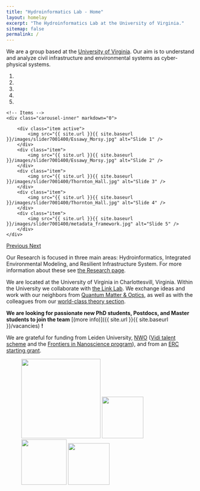 ```yaml
---
title: "Hydroinformatics Lab - Home"
layout: homelay
excerpt: "The Hydroinformatics Lab at the University of Virginia."
sitemap: false
permalink: /
---
```


We are a group based at the [University of Virginia](https://engineering.virginia.edu/). Our aim is to understand and analyze civil infrastructure and environmental systems as cyber-physical systems.
 

<div markdown="0" id="carousel" class="carousel slide" data-ride="carousel" data-interval="5000" data-pause="hover" >
    <!-- Menu -->
    <ol class="carousel-indicators">
        <li data-target="#carousel" data-slide-to="0" class="active"></li>
        <li data-target="#carousel" data-slide-to="1"></li>
        <li data-target="#carousel" data-slide-to="2"></li>
        <li data-target="#carousel" data-slide-to="3"></li>
        <li data-target="#carousel" data-slide-to="4"></li>
    </ol>

    <!-- Items -->
    <div class="carousel-inner" markdown="0">

        <div class="item active">
            <img src="{{ site.url }}{{ site.baseurl }}/images/slider7001400/Essawy_Morsy.jpg" alt="Slide 1" />
        </div>
        <div class="item">
            <img src="{{ site.url }}{{ site.baseurl }}/images/slider7001400/Essawy_Morsy.jpg" alt="Slide 2" />
        </div>
        <div class="item">
            <img src="{{ site.url }}{{ site.baseurl }}/images/slider7001400/Thornton_Hall.jpg" alt="Slide 3" />
        </div>
        <div class="item">
            <img src="{{ site.url }}{{ site.baseurl }}/images/slider7001400/Thornton_Hall.jpg" alt="Slide 4" />
        </div>
        <div class="item">
            <img src="{{ site.url }}{{ site.baseurl }}/images/slider7001400/metadata_framework.jpg" alt="Slide 5" />
        </div>
    </div> 
  <a class="left carousel-control" href="#carousel" role="button" data-slide="prev">
    <span class="glyphicon glyphicon-chevron-left" aria-hidden="true"></span>
    <span class="sr-only">Previous</span>
  </a>
  <a class="right carousel-control" href="#carousel" role="button" data-slide="next">
    <span class="glyphicon glyphicon-chevron-right" aria-hidden="true"></span>
    <span class="sr-only">Next</span>
  </a>
</div>




Our Research is focused in three main areas: Hydroinformatics, Integrated Environmental Modeling, and Resilient Infrastructure System. For more information about these see [the Research page](research).

We are located at the University of Virginia in Charlottesvill, Virginia.  Within the University we collaborate with [the Link Lab](https://linklab.virginia.edu/). We exchange ideas and work with our neighbors from [Quantum Matter & Optics](http://www.physics.leidenuniv.nl/qo-home), as well as with the colleagues from our [world-class theory section](https://www.lorentz.leidenuniv.nl).

 **We are  looking for passionate new PhD students, Postdocs, and Master students to join the team** [(more info)]({{ site.url }}{{ site.baseurl }}/vacancies) **!**
 
 
We are grateful for funding from Leiden University, [NWO](www.nwo.nl) ([Vidi talent scheme](http://www.nwo.nl/en/research-and-results/programmes/Talent+Scheme) and the [Frontiers in Nanoscience program](https://www.universiteitleiden.nl/en/research/research-projects/science/frontiers-of-nanoscience-nanofront)), and from an [ERC starting grant](https://erc.europa.eu/funding/starting-grants).

<figure class="fourth">
  <img src="{{ site.url }}{{ site.baseurl }}/images/logopic/University_of_Virginia_Logo.jpg" style="width: 210px">
  <img src="{{ site.url }}{{ site.baseurl }}/images/logopic/UVA-Engineering.jpg" style="width: 110px">
  <img src="{{ site.url }}{{ site.baseurl }}/images/logopic/dummy.png" style="width: 120px">
  <img src="{{ site.url }}{{ site.baseurl }}/images/logopic/dummy.png" style="width: 110px">
</figure>






